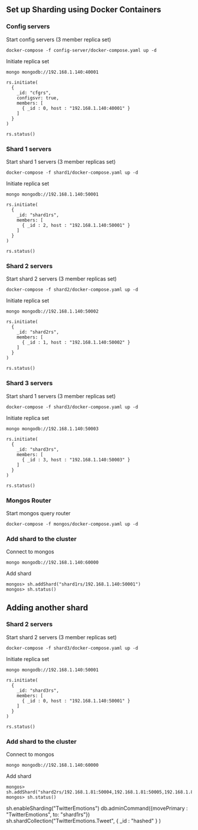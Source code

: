 ## Set up Sharding using Docker Containers

### Config servers
Start config servers (3 member replica set)
```
docker-compose -f config-server/docker-compose.yaml up -d
```
Initiate replica set
```
mongo mongodb://192.168.1.140:40001
```
```
rs.initiate(
  {
    _id: "cfgrs",
    configsvr: true,
    members: [
      { _id : 0, host : "192.168.1.140:40001" }
    ]
  }
)

rs.status()
```

### Shard 1 servers
Start shard 1 servers (3 member replicas set)
```
docker-compose -f shard1/docker-compose.yaml up -d
```
Initiate replica set
```
mongo mongodb://192.168.1.140:50001
```
```
rs.initiate(
  {
    _id: "shard1rs",
    members: [
      { _id : 2, host : "192.168.1.140:50001" }
    ]
  }
)

rs.status()
```
### Shard 2 servers
Start shard 2 servers (3 member replicas set)
```
docker-compose -f shard2/docker-compose.yaml up -d
```
Initiate replica set
```
mongo mongodb://192.168.1.140:50002
```
```
rs.initiate(
  {
    _id: "shard2rs",
    members: [
      { _id : 1, host : "192.168.1.140:50002" }
    ]
  }
)

rs.status()
```
### Shard 3 servers
Start shard 1 servers (3 member replicas set)
```
docker-compose -f shard3/docker-compose.yaml up -d
```
Initiate replica set
```
mongo mongodb://192.168.1.140:50003
```
```
rs.initiate(
  {
    _id: "shard3rs",
    members: [
      { _id : 3, host : "192.168.1.140:50003" }
    ]
  }
)

rs.status()
```
### Mongos Router
Start mongos query router
```
docker-compose -f mongos/docker-compose.yaml up -d
```

### Add shard to the cluster
Connect to mongos
```
mongo mongodb://192.168.1.140:60000
```
Add shard
```
mongos> sh.addShard("shard1rs/192.168.1.140:50001")
mongos> sh.status()
```
## Adding another shard
### Shard 2 servers
Start shard 2 servers (3 member replicas set)
```
docker-compose -f shard3/docker-compose.yaml up -d
```
Initiate replica set
```
mongo mongodb://192.168.1.140:50001
```
```
rs.initiate(
  {
    _id: "shard3rs",
    members: [
      { _id : 0, host : "192.168.1.140:50001" }
    ]
  }
)

rs.status()
```
### Add shard to the cluster
Connect to mongos
```
mongo mongodb://192.168.1.140:60000
```
Add shard
```
mongos> sh.addShard("shard2rs/192.168.1.81:50004,192.168.1.81:50005,192.168.1.81:50006")
mongos> sh.status()
```
sh.enableSharding("TwitterEmotions")
db.adminCommand({movePrimary : "TwitterEmotions", to: "shard1rs"})
sh.shardCollection("TwitterEmotions.Tweet", { _id : "hashed" } )